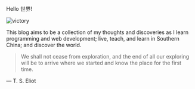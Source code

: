 Hello 世界!

![victory](/images/crono.gif "victory")<!-- more -->

This blog aims to be a collection of my thoughts and discoveries as I learn programming and web development; live, teach, and learn in Southern China; and discover the world.

> We shall not cease from exploration, and the end of all our exploring will be to arrive where we started and know the place for the first time.

&mdash; T. S. Eliot